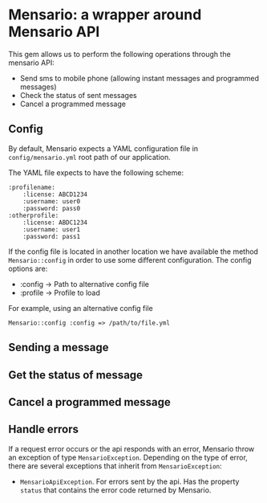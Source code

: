 # Mensario: a wrapper around Mensario API

This gem allows us to perform the following operations through the mensario API:

* Send sms to mobile phone (allowing instant messages and programmed messages)
* Check the status of sent messages
* Cancel a programmed message

## Config

By default, Mensario expects a YAML configuration file in ```config/mensario.yml``` root path of our application.

The YAML file expects to have the following scheme:

    :profilename:
        :license: ABCD1234
        :username: user0
        :password: pass0
    :otherprofile:
        :license: ABDC1234
        :username: user1
        :password: pass1

If the config file is located in another location we have available the method ```Mensario::config``` in order to use some different configuration. The config options are:

* :config -> Path to alternative config file
* :profile -> Profile to load
     
For example, using an alternative config file
  
    Mensario::config :config => /path/to/file.yml


## Sending a message

## Get the status of message

## Cancel a programmed message

## Handle errors

If a request error occurs or the api responds with an error, Mensario throw an exception of type ```MensarioException```. Depending on the type of error, there are several exceptions that inherit from ```MensarioException```:

* ```MensarioApiException```. For errors sent by the api. Has the property ```status``` that contains the error code returned by Mensario.
